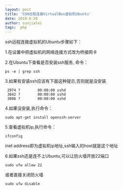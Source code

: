 ```yaml
---
layout: post
title: 'SSH远程连接VirtualBox虚拟机Ubuntu'
date: 2018-6-20
author: sunjialei
tags:  php
---
```


ssh远程连接虚拟机的Ubuntu步骤如下：

1.在设置中把虚拟机的网络连接方式改为桥接网卡

2.在Ubuntu下查看是否安装ssh服务, 命令：
```linux
ps -e | grep ssh
```

3.如果有安装ssh应该有下面这种提示,否则就是没安装
```linux
 2974 ?        00:00:00 sshd
 3042 ?        00:00:00 sshd
 3086 ?        00:00:00 sshd
```

4.如果没安装,执行命令：
```linux
sudo apt-get install openssh-server
```

5.查看虚拟机ip,执行命令：
```linux
ifconfig
```
inet address即为虚拟机ip地址,ssh输入的host就是这个地址

6.如果ssh还是连不上Ubuntu,可以让防火墙开放22端口
```linux
sudo ufw allow 22
```
或者直接关闭防火墙
```linux
sudo ufw disable
```

